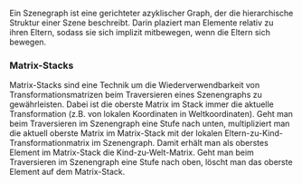 Ein Szenegraph ist eine gerichteter azyklischer Graph, der die hierarchische Struktur einer Szene beschreibt. Darin plaziert man Elemente relativ zu ihren Eltern, sodass sie sich implizit mitbewegen, wenn die Eltern sich bewegen.

### Matrix-Stacks

Matrix-Stacks sind eine Technik um die Wiederverwendbarkeit von Transformationsmatrizen beim Traversieren eines Szenengraphs zu gewährleisten. Dabei ist die oberste Matrix im Stack immer die aktuelle Transformation (z.B. von lokalen Koordinaten in Weltkoordinaten). 
Geht man beim Traversieren im Szenengraph eine Stufe nach unten, multipliziert man die aktuell oberste Matrix im Matrix-Stack mit der lokalen Eltern-zu-Kind-Transformationmatrix im Szenengraph. Damit erhält man als oberstes Element im Matrix-Stack die Kind-zu-Welt-Matrix. 
Geht man beim Traversieren im Szenengraph eine Stufe nach oben, löscht man das oberste Element auf dem Matrix-Stack.